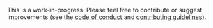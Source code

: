 <!-- <p align="center"><a href="https://ensystra.eu/"><img src="logos/ensystra-ls.png" alt="ENSYSTRA" height="100" title="ENSYSTRA"></a>&nbsp;&nbsp;&nbsp;<img src="logos/eu.jpg" alt="European Union" height="100" title="This project has received funding from the European Union's Horizon 2020 research and innovation programme under the Marie Skłodowska-Curie grant agreement No: 765515."></p> -->

This is a work-in-progress. Please feel free to contribute or suggest improvements (see the [code of conduct](../blob/master/CODE_OF_CONDUCT.md) and [contributing guidelines](../blob/master/CONTRIBUTING.md)).
